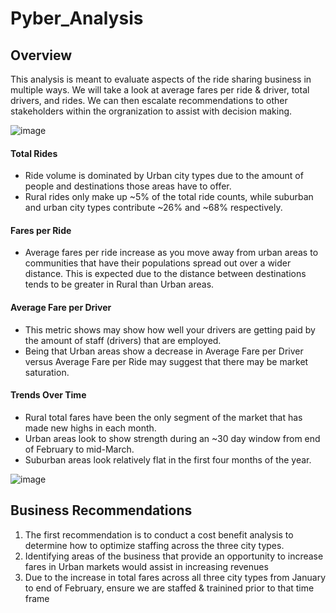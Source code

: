 # Pyber_Analysis

## Overview
This analysis is meant to evaluate aspects of the ride sharing business in multiple ways. We will take a look at average fares per ride & driver, total drivers, and rides. We can then escalate recommendations to other stakeholders within the orgranization to assist with decision making.

![image](https://user-images.githubusercontent.com/67982071/90458578-c6b62f00-e0cc-11ea-97b7-42f31910f4a4.png)

#### Total Rides
- Ride volume is dominated by Urban city types due to the amount of people and destinations those areas have to offer. 
- Rural rides only make up ~5% of the total ride counts, while suburban and urban city types contribute ~26% and ~68% respectively.

#### Fares per Ride
- Average fares per ride increase as you move away from urban areas to communities that have their populations spread out over a wider distance. This is expected due to the distance between destinations tends to be greater in Rural than Urban areas.

#### Average Fare per Driver
- This metric shows may show how well your drivers are getting paid by the amount of staff (drivers) that are employed. 
- Being that Urban areas show a decrease in Average Fare per Driver versus Average Fare per Ride may suggest that there may be market saturation. 

#### Trends Over Time
- Rural total fares have been the only segment of the market that has made new highs in each month.
- Urban areas look to show strength during an ~30 day window from end of February to mid-March.
- Suburban areas look relatively flat in the first four months of the year. 

![image](https://user-images.githubusercontent.com/67982071/90458675-0715ad00-e0cd-11ea-8b2d-895b421f8318.png)

## Business Recommendations
1. The first recommendation is to conduct a cost benefit analysis to determine how to optimize staffing across the three city types. 
2. Identifying areas of the business that provide an opportunity to increase fares in Urban markets would assist in increasing revenues
3. Due to the increase in total fares across all three city types from January to end of February, ensure we are staffed & trainined prior to that time frame
